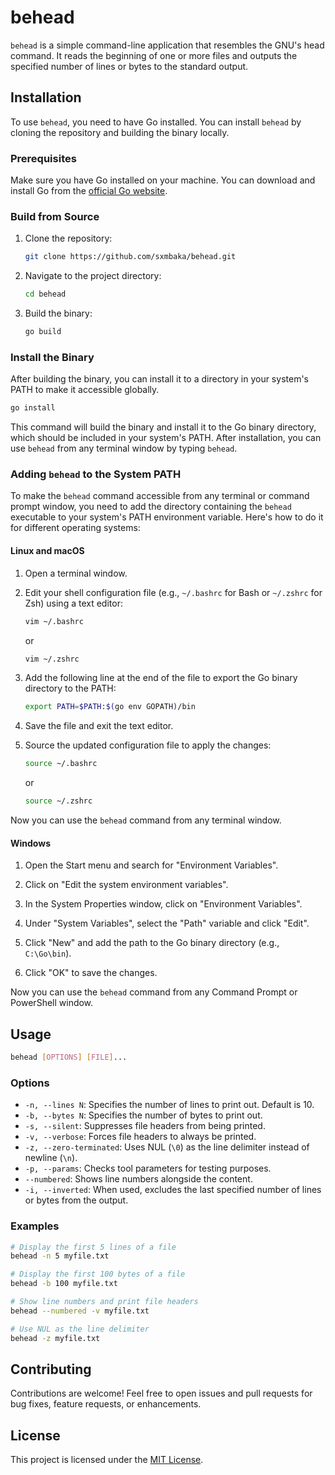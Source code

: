 # behead

`behead` is a simple command-line application that resembles the GNU's head command. It reads the beginning of one or more files and outputs the specified number of lines or bytes to the standard output.

## Installation

To use `behead`, you need to have Go installed. You can install `behead` by cloning the repository and building the binary locally.

### Prerequisites

Make sure you have Go installed on your machine. You can download and install Go from the [official Go website](https://golang.org/dl/).

### Build from Source

1. Clone the repository:

   ```bash
   git clone https://github.com/sxmbaka/behead.git
   ```

2. Navigate to the project directory:

   ```bash
   cd behead
   ```

3. Build the binary:

   ```bash
   go build
   ```

### Install the Binary

After building the binary, you can install it to a directory in your system's PATH to make it accessible globally.

```bash
go install
```

This command will build the binary and install it to the Go binary directory, which should be included in your system's PATH. After installation, you can use `behead` from any terminal window by typing `behead`.

### Adding `behead` to the System PATH

To make the `behead` command accessible from any terminal or command prompt window, you need to add the directory containing the `behead` executable to your system's PATH environment variable. Here's how to do it for different operating systems:

#### Linux and macOS

1. Open a terminal window.

2. Edit your shell configuration file (e.g., `~/.bashrc` for Bash or `~/.zshrc` for Zsh) using a text editor:

   ```bash
   vim ~/.bashrc
   ```

   or

   ```bash
   vim ~/.zshrc
   ```

3. Add the following line at the end of the file to export the Go binary directory to the PATH:

   ```bash
   export PATH=$PATH:$(go env GOPATH)/bin
   ```

4. Save the file and exit the text editor.

5. Source the updated configuration file to apply the changes:

   ```bash
   source ~/.bashrc
   ```

   or

   ```bash
   source ~/.zshrc
   ```

Now you can use the `behead` command from any terminal window.

#### Windows

1. Open the Start menu and search for "Environment Variables".

2. Click on "Edit the system environment variables".

3. In the System Properties window, click on "Environment Variables".

4. Under "System Variables", select the "Path" variable and click "Edit".

5. Click "New" and add the path to the Go binary directory (e.g., `C:\Go\bin`).

6. Click "OK" to save the changes.

Now you can use the `behead` command from any Command Prompt or PowerShell window.

## Usage

```bash
behead [OPTIONS] [FILE]...
```

### Options

- `-n, --lines N`: Specifies the number of lines to print out. Default is 10.
- `-b, --bytes N`: Specifies the number of bytes to print out.
- `-s, --silent`: Suppresses file headers from being printed.
- `-v, --verbose`: Forces file headers to always be printed.
- `-z, --zero-terminated`: Uses NUL (`\0`) as the line delimiter instead of newline (`\n`).
- `-p, --params`: Checks tool parameters for testing purposes.
- `--numbered`: Shows line numbers alongside the content.
- `-i, --inverted`: When used, excludes the last specified number of lines or bytes from the output.

### Examples

```bash
# Display the first 5 lines of a file
behead -n 5 myfile.txt

# Display the first 100 bytes of a file
behead -b 100 myfile.txt

# Show line numbers and print file headers
behead --numbered -v myfile.txt

# Use NUL as the line delimiter
behead -z myfile.txt
```

## Contributing

Contributions are welcome! Feel free to open issues and pull requests for bug fixes, feature requests, or enhancements.

## License

This project is licensed under the [MIT License](LICENSE).